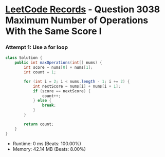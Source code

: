 # [LeetCode Records](../../README.md) - Question 3038 Maximum Number of Operations With the Same Score I

### Attempt 1: Use a for loop
```java
class Solution {
    public int maxOperations(int[] nums) {
        int score = nums[0] + nums[1];
        int count = 1;

        for (int i = 2; i < nums.length - 1; i += 2) {
            int nextScore = nums[i] + nums[i + 1];
            if (score == nextScore) {
                count++;
            } else {
                break;
            }
        }

        return count;
    }
}
```
- Runtime: 0 ms (Beats: 100.00%)
- Memory: 42.14 MB (Beats: 8.00%)

<br>
